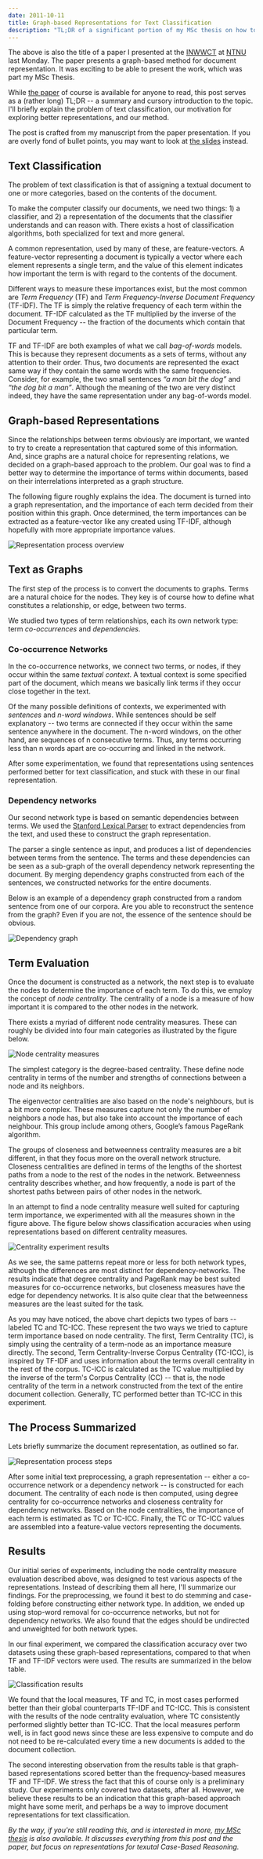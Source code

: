 ```yaml
---
date: 2011-10-11
title: Graph-based Representations for Text Classification
description: "TL;DR of a significant portion of my MSc thesis on how to use graphs to extract information from textual documents in order to improve text classification."
---
```


The above is also the title of a paper I presented at the [INWWCT](http://events.idi.ntnu.no/inwwct2011/ "India-Norway Workshop on Web Concepts and Technologies") at [NTNU](http://www.ntnu.edu "Norwegian University of Science and Technology") last Monday.
The paper presents a graph-based method for document representation.
It was exciting to be able to present the work, which was part my MSc Thesis.

While [the paper](/pub/inwwct.pdf) of course is available for anyone to read, this post serves as a (rather long) TL;DR -- a summary and cursory introduction to the topic.
I'll briefly explain the problem of text classification, our motivation for exploring better representations, and our method.

The post is crafted from my manuscript from the paper presentation.
If you are overly fond of bullet points, you may want to look at [the slides](/files/inwwct-slides.pdf) instead.

## Text Classification

The problem of text classification is that of assigning a textual document to one or more categories, based on the contents of the document.

To make the computer classify our documents, we need two things: 1) a classifier, and 2) a representation of the documents that the classifier understands and can reason with.
There exists a host of classification algorithms, both specialized for text and more general.

A common representation, used by many of these, are feature-vectors.
A feature-vector representing a document is typically a vector where each element represents a single term, and the value of this element indicates how important the term is with regard to the contents of the document.

Different ways to measure these importances exist, but the most common are *Term Frequency* (TF) and *Term Frequency-Inverse Document Frequency* (TF-IDF).
The TF is simply the relative frequency of each term within the document.
TF-IDF calculated as the TF multiplied by the inverse of the Document Frequency -- the fraction of the documents which contain that particular term.

TF and TF-IDF are both examples of what we call *bag-of-words* models.
This is because they represent documents as a sets of terms, without any attention to their order.
Thus, two documents are represented the exact same way if they contain the same words with the same frequencies.
Consider, for example, the two small sentences *“a man bit the dog”* and *“the dog bit a man”*.
Although the meaning of the two are very distinct indeed, they have the same representation under any bag-of-words model.

## Graph-based Representations

Since the relationships between terms obviously are important, we wanted to try to create a representation that captured some of this information.
And, since graphs are a natural choice for representing relations, we decided on a graph-based approach to the problem.
Our goal was to find a better way to determine the importance of terms within documents, based on their interrelations interpreted as a graph structure.

<!-- end preview -->

The following figure roughly explains the idea.
The document is turned into a graph representation, and the importance of each term decided from their position within this graph.
Once determined, the term importances can be extracted as a feature-vector like any created using TF-IDF, although hopefully with more appropriate importance values.

![Representation process overview](/img/graph-representation/process-overview.png)


## Text as Graphs

The first step of the process is to convert the documents to graphs.
Terms are a natural choice for the nodes.
They key is of course how to define what constitutes a relationship, or edge, between two terms.

We studied two types of term relationships, each its own network type: term *co-occurrences* and *dependencies*.

### Co-occurrence Networks

In the co-occurrence networks, we connect two terms, or nodes, if they occur within the same *textual context*.
A textual context is some specified part of the document, which means we basically link terms if they occur close together in the text.

Of the many possible definitions of contexts, we experimented with *sentences* and *n-word windows*.
While sentences should be self explanatory -- two terms are connected if they occur within the same sentence anywhere in the document. 
The n-word windows, on the other hand, are sequences of n consecutive terms.
Thus, any terms occurring less than n words apart are co-occurring and linked in the network.

After some experimentation, we found that representations using sentences performed better for text classification, and stuck with these in our final representation.

### Dependency networks

Our second network type is based on semantic dependencies between terms.
We used the [Stanford Lexical Parser](http://nlp.stanford.edu/software/lex-parser.shtml) to extract dependencies from the text, and used these to construct the graph representation.

The parser a single sentence as input, and produces a list of dependencies between terms from the sentence.
The terms and these dependencies can be seen as a sub-graph of the overall dependency network representing the document.
By merging dependency graphs constructed from each of the sentences, we constructed networks for the entire documents.

Below is an example of a dependency graph constructed from a random sentence from one of our corpora. 
Are you able to reconstruct the sentence from the graph?
Even if you are not, the essence of the sentence should be obvious.

![Dependency graph](/img/graph-representation/stanford-graph.png)

## Term Evaluation

Once the document is constructed as a network, the next step is to evaluate the nodes to determine the importance of each term.
To do this, we employ the concept of *node centrality*.
The centrality of a node is a measure of how important it is compared to the other nodes in the network.

There exists a myriad of different node centrality measures. 
These can roughly be divided into four main categories as illustrated by the figure below.

![Node centrality measures](/img/graph-representation/centrality-mindmap.png)

The simplest category is the degree-based centrality.
These define node centrality in terms of the number and strengths of connections between a node and its neighbors. 

The eigenvector centralities are also based on the node's neighbours, but is a bit more complex.
These measures capture not only the number of neighbors a node has, but also take into account the importance of each neighbour. 
This group include among others, Google’s famous PageRank algorithm.

The groups of closeness and betweenness centrality measures are a bit different, in that they focus more on the overall network structure.
Closeness centralities are defined in terms of the lengths of the shortest paths from a node to the rest of the nodes in the network. 
Betweenness centrality describes whether, and how frequently, a node is part of the shortest paths between pairs of other nodes in the network. 

In an attempt to find a node centrality measure well suited for capturing term importance, we experimented with all the measures shown in the figure above.
The figure below shows classification accuracies when using representations based on different centrality measures.

![Centrality experiment results](/img/graph-representation/node-centrality-results.png)

As we see, the same patterns repeat more or less for both network types, although the differences are most distinct for dependency-networks.
The results indicate that degree centrality and PageRank may be best suited measures for co-occurrence networks, but closeness measures have the edge for dependency networks.
It is also quite clear that the betweenness measures are the least suited for the task.

As you may have noticed, the above chart depicts two types of bars -- labeled TC and TC-ICC.
These represent the two ways we tried to capture term importance based on node centrality.
The first, Term Centrality (TC), is simply using the centrality of a term-node as an importance measure directly.
The second, Term Centrality-Inverse Corpus Centrality (TC-ICC), is inspired by TF-IDF and uses information about the terms overall centrality in the rest of the corpus.
TC-ICC is calculated as the TC value multiplied by the inverse of the term's Corpus Centrality (CC) -- that is, the node centrality of the term in a network constructed from the text of the entire document collection.
Generally, TC performed better than TC-ICC in this experiment.

## The Process Summarized

Lets briefly summarize the document representation, as outlined so far.

![Representation process steps](/img/graph-representation/process-steps.png)

After some initial text preprocessing, a graph representation -- either a co-occurrence network or a dependency network -- is constructed for each document.
The centrality of each node is then computed, using degree centrality for co-occurrence networks and closeness centrality for dependency networks.
Based on the node centralities, the importance of each term is estimated as TC or TC-ICC.
Finally, the TC or TC-ICC values are assembled into a feature-value vectors representing the documents.

## Results

Our initial series of experiments, including the node centrality measure evaluation described above, was designed to test various aspects of the representations.
Instead of describing them all here, I'll summarize our findings.
For the preprocessing, we found it best to do stemming and case-folding before constructing either network type.
In addition, we ended up using stop-word removal for co-occurrence networks, but not for dependency networks.
We also found that the edges should be undirected and unweighted for both network types.

In our final experiment, we compared the classification accuracy over two datasets using these graph-based representations, compared to that when TF and TF-IDF vectors were used.
The results are summarized in the below table.

![Classification results](/img/graph-representation/text-classification-results-table.png)

We found that the local measures, TF and TC, in most cases performed better than their global counterparts TF-IDF and TC-ICC.
This is consistent with the results of the node centrality evaluation, where TC consistently performed slightly better than TC-ICC.
That the local measures perform well, is in fact good news since these are less expensive to compute and do not need to be re-calculated every time a new documents is added to the document collection.

The second interesting observation from the results table is that graph-based representations scored better than the frequency-based measures TF and TF-IDF.
We stress the fact that this of course only is a preliminary study.
Our experiments only covered two datasets, after all.
However, we believe these results to be an indication that this graph-based approach might have some merit, and perhaps be a way to improve document representations for text classification.

*By the way, if you're still reading this, and is interested in more, <a href="/pub/thesis.pdf">my MSc thesis</a> is also available.*
*It discusses everything from this post and the paper, but focus on representations for texutal Case-Based Reasoning.*

